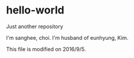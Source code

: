 # hello-world
Just another repository

I'm sanghee, choi.
I'm husband of eunhyung, Kim.

This file is modified on 2016/9/5.

